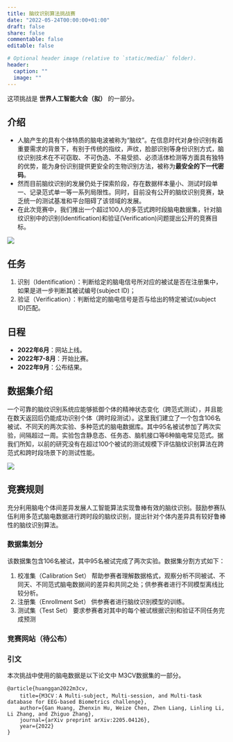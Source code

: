 ```yaml
---
title: 脑纹识别算法挑战赛
date: "2022-05-24T00:00:00+01:00"
draft: false
share: false
commentable: false
editable: false

# Optional header image (relative to `static/media/` folder).
header:
  caption: ""
  image: ""
---
```


这项挑战是 **世界人工智能大会（拟）** 的一部分。

## **介绍**

- 人脑产生的具有个体特质的脑电波被称为“脑纹”。在信息时代对身份识别有着重要需求的背景下，有别于传统的指纹，声纹，脸部识别等身份识别方式，脑纹识别技术在不可窃取、不可伪造、不易受损、必须活体检测等方面具有独特的优势，能为身份识别提供更安全的生物识别方法，被称为**最安全的下一代密码**。
- 然而目前脑纹识别的发展仍处于探索阶段，存在数据样本量小、测试时段单一、记录范式单一等一系列局限性。同时，目前没有公开的脑纹识别竞赛，缺乏统一的测试基准和平台阻碍了该领域的发展。
- 在此次竞赛中，我们推出一个超过100人的多范式跨时段脑电数据集，针对脑纹识别中的识别(Identification)和验证(Verification)问题提出公开的竞赛目标。

![](/media/competition.png)

## **任务**

1. 识别（Identification）：判断给定的脑电信号所对应的被试是否在注册集中，如果是进一步判断其被试编号(subject ID)；
2. 验证（Verification）：判断给定的脑电信号是否与给出的特定被试(subject ID)匹配。

## **日程**
- **2022年6月**：网站上线。
- **2022年7-8月**：开始比赛。
- **2022年9月**：公布结果。

## **数据集介绍**
一个可靠的脑纹识别系统应能够抵御个体的精神状态变化（跨范式测试），并且能在数天返回后仍能成功识别个体（跨时段测试）。这里我们建立了一个包含106名被试、不同天的两次实验、多种范式的脑电数据库。其中95名被试参加了两次实验，间隔超过一周。实验包含静息态、任务态、脑机接口等6种脑电常见范式。据我们所知，以前的研究没有在超过100个被试的测试规模下评估脑纹识别算法在跨范式和跨时段场景下的测试性能。

![](/media/M3CV.png)

## **竞赛规则**

充分利用脑电个体间差异发展人工智能算法实现鲁棒有效的脑纹识别。鼓励参赛队伍利用多范式脑电数据进行跨时段的脑纹识别，提出针对个体内差异具有较好鲁棒性的脑纹识别算法。

### **数据集划分**

该数据集包含106名被试，其中95名被试完成了两次实验。数据集分割方式如下：

1. 校准集（Calibration Set）
帮助参赛者理解数据格式，观察分析不同被试、不同天、不同范式脑电数据间的差异和共同之处；供参赛者进行不同模型离线比较分析。
2. 注册集（Enrollment Set）
供参赛者进行脑纹识别模型的训练。
2. 测试集（Test Set）
要求参赛者对其中的每个被试根据识别和验证不同任务完成预测


### **竞赛网站（待公布）**

### **引文**

本次挑战中使用的脑电数据是以下论文中 M3CV数据集的一部分。

```
@article{huanggan2022m3cv,
    title={M3CV：A Multi-subject, Multi-session, and Multi-task database for EEG-based Biometrics challenge},
    author={Gan Huang, Zhenxin Hu, Weize Chen, Zhen Liang, Linling Li, Li Zhang, and Zhiguo Zhang},
    journal={arXiv preprint arXiv:2205.04126},
    year={2022}
}
```